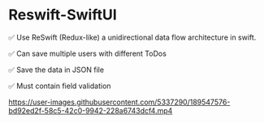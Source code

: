 # Reswift-SwiftUI

:white_check_mark: Use ReSwift (Redux-like) a unidirectional data flow architecture in swift.

:white_check_mark: Can save multiple users with different ToDos

:white_check_mark: Save the data in JSON file

:white_check_mark: Must contain field validation






https://user-images.githubusercontent.com/5337290/189547576-bd92ed2f-58c5-42c0-9942-228a6743dcf4.mp4

